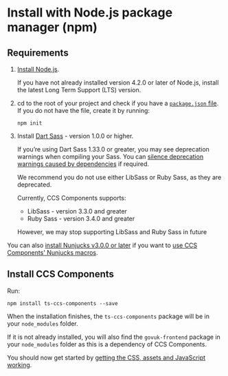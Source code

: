 # Install with Node.js package manager (npm)

## Requirements

1.  [Install Node.js](https://nodejs.org/en/).

    If you have not already installed version 4.2.0 or later of Node.js, install the latest Long Term Support (LTS) version.

2.  cd to the root of your project and check if you have a [`package.json` file](https://docs.npmjs.com/files/package.json).   
    If you do not have the file, create it by running:
    ```
    npm init
    ```

3.  Install [Dart Sass](https://www.npmjs.com/package/sass) - version 1.0.0 or higher.

    If you’re using Dart Sass 1.33.0 or greater, you may see deprecation warnings when compiling your Sass. You can [silence deprecation warnings caused by dependencies](../guides/import-assets.md#silence-deprecation-warnings-from-dependencies-in-dart-sass) if required.

    We recommend you do not use either LibSass or Ruby Sass, as they are deprecated.

    Currently, CCS Components supports:

    - LibSass - version 3.3.0 and greater
    - Ruby Sass - version 3.4.0 and greater

    However, we may stop supporting LibSass and Ruby Sass in future

<!-- Create guide for nunjucks -->
You can also [install Nunjucks v3.0.0 or later](https://www.npmjs.com/package/nunjucks) if you want to [use CCS Components' Nunjucks macros](../guides/use-nunjucks.md).

## Install CCS Components

Run:
```
npm install ts-ccs-components --save
```
When the installation finishes, the `ts-ccs-components` package will be in your `node_modules` folder.

If it is not already installed, you will also find the `govuk-frontend` package in your `node_modules` folder as this is a dependency of CCS Components.

You should now get started by [getting the CSS, assets and JavaScript working](../guides/get-started.md).
